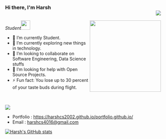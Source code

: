 ### Hi there, I'm Harsh  <div align = 'right'>![](https://komarev.com/ghpvc/?username=harshcs2002-ds&color=yellow)</div>

<img align='right' src="https://media.giphy.com/media/M9gbBd9nbDrOTu1Mqx/giphy.gif" width="230">
<p><em>Student<img src="https://media.giphy.com/media/WUlplcMpOCEmTGBtBW/giphy.gif" width="30"> 
</em></p>

- 🔭 I’m currently Student.
- 🌱 I’m currently exploring new things in technology.
- 👯 I’m looking to collaborate on Software Engineering, Data Science stuffs
- 🤔 I’m looking for help with Open Source Projects.
- ⚡ Fun fact: You lose up to 30 percent of your taste buds during flight.
<br><br>
<br>

<img src="https://spectrapackautomation.com/img/contactme.gif" />

- Portfolio : https://harshcs2002.github.io/portfolio.github.io/
- Email : harshcs4016@gmail.com

[![Harsh's GitHub stats](https://github-readme-stats.vercel.app/api?username=harshcs2002)](https://github.com/anuraghazra/github-readme-stats)


